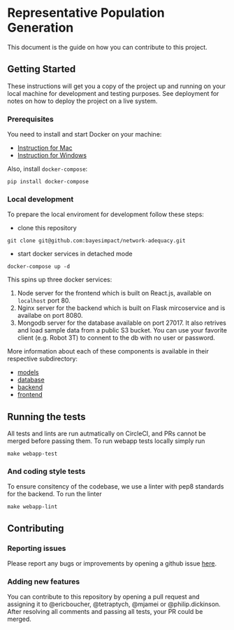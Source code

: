 # Representative Population Generation

This document is the guide on how you can contribute to this project.

## Getting Started

These instructions will get you a copy of the project up and running on your local machine for development and testing purposes. See deployment for notes on how to deploy the project on a live system.

### Prerequisites

You need to install and start Docker on your machine:

- [Instruction for Mac](https://www.docker.com/docker-mac)
- [Instruction for Windows](https://www.docker.com/docker-windows)

Also, install `docker-compose`:
```
pip install docker-compose
```

### Local development

To prepare the local enviroment for development follow these steps:

- clone this repository

```
git clone git@github.com:bayesimpact/network-adequacy.git
```

- start docker services in detached mode
```
docker-compose up -d 
```

This spins up three docker services:

1. Node server for the frontend which is built on React.js, available on `localhost` port 80.
2. Nginx server for the backend which is built on Flask mircoservice and is availabe on port 8080.
3. Mongodb server for the database available on port 27017. It also retrives and load sample data from a public S3 bucket. You can use your favorite client (e.g. Robot 3T) to connent to the db with no user or password.

More information about each of these components is available in their respective subdirectory:

- [models](models/)
- [database](web-app/database/)
- [backend](web-app/backend/)
- [frontend](web-app/frontend/)

## Running the tests

All tests and lints are run autmatically on CircleCI, and PRs cannot be merged before passing them. To run webapp tests locally simply run
```
make webapp-test
```

### And coding style tests

To ensure consitency of the codebase, we use a linter with pep8 standards for the backend. To run the linter
```
make webapp-lint
```

## Contributing

### Reporting issues
Please report any bugs or improvements by opening a github issue [here](https://github.com/bayesimpact/network-adequacy/issues).

### Adding new features
You can contribute to this repository by opening a pull request and assigning it to @ericboucher, @tetraptych, @mjamei or @philip.dickinson. After resolving all comments and passing all tests, your PR could be merged. 
